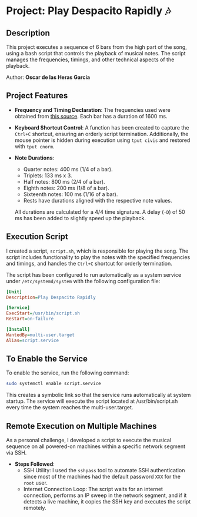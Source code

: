 # Project: Play Despacito Rapidly 🎶

## Description
This project executes a sequence of 6 bars from the high part of the song, using a bash script that controls the playback of musical notes. The script manages the frequencies, timings, and other technical aspects of the playback.

Author: **Oscar de las Heras García**  

## Project Features

- **Frequency and Timing Declaration**: 
  The frequencies used were obtained from [this source](https://www.liutaiomottola.com/formulae/freqtab.htm).
  Each bar has a duration of 1600 ms.

- **Keyboard Shortcut Control**: 
  A function has been created to capture the `Ctrl+C` shortcut, ensuring an orderly script termination. Additionally, the mouse pointer is hidden during execution using `tput civis` and restored with `tput cnorm`.

- **Note Durations**:
  - Quarter notes: 400 ms (1/4 of a bar).
  - Triplets: 133 ms x 3.
  - Half notes: 800 ms (2/4 of a bar).
  - Eighth notes: 200 ms (1/8 of a bar).
  - Sixteenth notes: 100 ms (1/16 of a bar).
  - Rests have durations aligned with the respective note values.
  
  All durations are calculated for a 4/4 time signature. A delay (`-D`) of 50 ms has been added to slightly speed up the playback.

## Execution Script

I created a script, `script.sh`, which is responsible for playing the song. The script includes functionality to play the notes with the specified frequencies and timings, and handles the `Ctrl+C` shortcut for orderly termination.

The script has been configured to run automatically as a system service under `/etc/systemd/system` with the following configuration file:

```ini
[Unit]
Description=Play Despacito Rapidly

[Service]
ExecStart=/usr/bin/script.sh
Restart=on-failure

[Install]
WantedBy=multi-user.target
Alias=script.service
```

## To Enable the Service

To enable the service, run the following command:

```bash
sudo systemctl enable script.service
```
This creates a symbolic link so that the service runs automatically at system startup. The service will execute the script located at /usr/bin/script.sh every time the system reaches the multi-user.target.

## Remote Execution on Multiple Machines

As a personal challenge, I developed a script to execute the musical sequence on all powered-on machines within a specific network segment via SSH.

- **Steps Followed**:
  - SSH Utility: I used the `sshpass` tool to automate SSH authentication since most of the machines had the default password `XXX` for the `root` user.
  - Internet Connection Loop: The script waits for an internet connection, performs an IP sweep in the network segment, and if it detects a live machine, it copies the SSH key and executes the script remotely.

